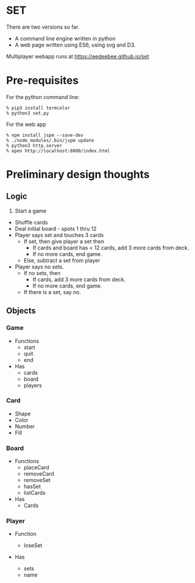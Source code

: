 # SET

There are two versions so far.  

- A command line engine written in python
- A web page written using ES6, using svg and D3.

Multiplayer webapp runs at https://eedeebee.github.io/set

# Pre-requisites

For the python command line:

    % pip3 install termcolor
    % python3 set.py

For the web app

    % npm install jspm --save-dev
    % ./node_modules/.bin/jspm update
    % python3 http.server
    % open http://localhost:8000/index.html



# Preliminary design thoughts
## Logic

1. Start a game
- Shuffle cards
- Deal initial board - spots 1 thru 12
- Player says set and touches 3 cards
	- If set, then give player a set then
		 - If cards and board has < 12 cards, add 3 more cards from deck.
		 - If no more cards, end game.
	- Else, subtract a set from player
- Player says no sets.
	- If no sets, then
		- If cards, add 3 more cards from deck.
		- If no more cards, end game.
	- If there is a set, say no. 

## Objects

### Game

- Functions
	- start
	- quit
	- end
- Has
	- cards
	- board
	- players

### Card

- Shape
- Color
- Number
- Fill

### Board

- Functions
	- placeCard
	- removeCard
	- removeSet
	- hasSet
	- listCards 
- Has
    - Cards


### Player

- Function
	- loseSet
	
- Has
	- sets 
	- name
